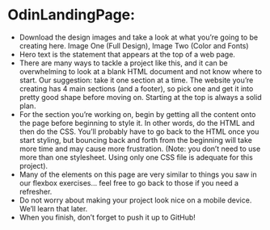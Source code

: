 <!-- Project Summary:
Create a website from scratch utilizing the flexbox methods covered in the prior lessons
Make sure to have frequent, clear commits (imperetive tone), submit to GitHub -->


# OdinLandingPage:
- Download the design images and take a look at what you’re going to be creating here. Image One (Full Design), Image Two (Color and Fonts)
- Hero text is the statement that appears at the top of a web page.
- There are many ways to tackle a project like this, and it can be overwhelming to look at a blank HTML document and not know where to start. Our suggestion: take it one section at a time. The website you’re creating has 4 main sections (and a footer), so pick one and get it into pretty good shape before moving on. Starting at the top is always a solid plan.
- For the section you’re working on, begin by getting all the content onto the page before beginning to style it. In other words, do the HTML and then do the CSS. You’ll probably have to go back to the HTML once you start styling, but bouncing back and forth from the beginning will take more time and may cause more frustration. (Note: you don’t need to use more than one stylesheet. Using only one CSS file is adequate for this project).
- Many of the elements on this page are very similar to things you saw in our flexbox exercises… feel free to go back to those if you need a refresher.
- Do not worry about making your project look nice on a mobile device. We’ll learn that later.
- When you finish, don’t forget to push it up to GitHub!
